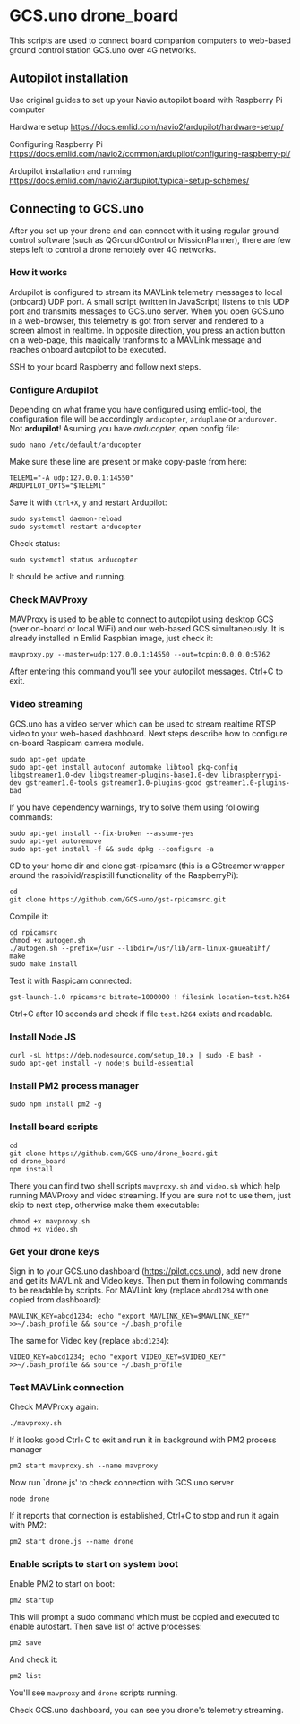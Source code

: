 
# GCS.uno drone_board

This scripts are used to connect board companion computers to web-based ground control station GCS.uno over 4G networks.


## Autopilot installation

Use original guides to set up your Navio autopilot board with Raspberry Pi computer

Hardware setup 
https://docs.emlid.com/navio2/ardupilot/hardware-setup/

Configuring Raspberry Pi 
https://docs.emlid.com/navio2/common/ardupilot/configuring-raspberry-pi/

Ardupilot installation and running 
https://docs.emlid.com/navio2/ardupilot/typical-setup-schemes/


## Connecting to GCS.uno

After you set up your drone and can connect with it using regular ground control software 
(such as QGroundControl or MissionPlanner), there are few steps left to control a drone remotely 
over 4G networks.


### How it works

Ardupilot is configured to stream its MAVLink telemetry messages to local (onboard) UDP port. 
A small script (written in JavaScript) listens to this UDP port and transmits messages to GCS.uno server. 
When you open GCS.uno in a web-browser, this telemetry is got from server and rendered to a screen almost in realtime. 
In opposite direction, you press an action button on a web-page, this magically tranforms to a MAVLink message 
and reaches onboard autopilot to be executed.

SSH to your board Raspberry and follow next steps.


### Configure Ardupilot

Depending on what frame you have configured using emlid-tool, the configuration file will be accordingly 
`arducopter`, `arduplane` or `ardurover`. Not **ardupilot**! Asuming you have *arducopter*, open config file:

    sudo nano /etc/default/arducopter 
    
Make sure these line are present or make copy-paste from here:

    TELEM1="-A udp:127.0.0.1:14550"
    ARDUPILOT_OPTS="$TELEM1"

Save it with `Ctrl+X`, `y` and restart Ardupilot:

    sudo systemctl daemon-reload
    sudo systemctl restart arducopter

Check status:

    sudo systemctl status arducopter
    
It should be active and running.


### Check MAVProxy

MAVProxy is used to be able to connect to autopilot using desktop GCS (over on-board or local WiFi) 
and our web-based GCS simultaneously. It is already installed in Emlid Raspbian image, just check it:

    mavproxy.py --master=udp:127.0.0.1:14550 --out=tcpin:0.0.0.0:5762
    
After entering this command you'll see your autopilot messages. Ctrl+C to exit.


### Video streaming

GCS.uno has a video server which can be used to stream realtime RTSP video to your web-based dashboard. 
Next steps describe how to configure on-board Raspicam camera module.

    sudo apt-get update
    sudo apt-get install autoconf automake libtool pkg-config libgstreamer1.0-dev libgstreamer-plugins-base1.0-dev libraspberrypi-dev gstreamer1.0-tools gstreamer1.0-plugins-good gstreamer1.0-plugins-bad

If you have dependency warnings, try to solve them using following commands:

    sudo apt-get install --fix-broken --assume-yes
    sudo apt-get autoremove
    sudo apt-get install -f && sudo dpkg --configure -a

CD to your home dir and clone gst-rpicamsrc 
(this is a GStreamer wrapper around the raspivid/raspistill functionality of the RaspberryPi):

    cd
    git clone https://github.com/GCS-uno/gst-rpicamsrc.git

Compile it:

    cd rpicamsrc
    chmod +x autogen.sh
    ./autogen.sh --prefix=/usr --libdir=/usr/lib/arm-linux-gnueabihf/
    make
    sudo make install

Test it with Raspicam connected:

    gst-launch-1.0 rpicamsrc bitrate=1000000 ! filesink location=test.h264

Ctrl+C after 10 seconds and check if file `test.h264` exists and readable.


### Install Node JS

    curl -sL https://deb.nodesource.com/setup_10.x | sudo -E bash -
    sudo apt-get install -y nodejs build-essential


### Install PM2 process manager

    sudo npm install pm2 -g


### Install board scripts

    cd
    git clone https://github.com/GCS-uno/drone_board.git
    cd drone_board
    npm install

There you can find two shell scripts `mavproxy.sh` and `video.sh` which help running MAVProxy and video streaming.
If you are sure not to use them, just skip to next step, otherwise make them executable:

    chmod +x mavproxy.sh
    chmod +x video.sh


### Get your drone keys

Sign in to your GCS.uno dashboard (https://pilot.gcs.uno), add new drone and get its MAVLink and Video keys.
Then put them in following commands to be readable by scripts.
For MAVLink key (replace `abcd1234` with one copied from dashboard):

    MAVLINK_KEY=abcd1234; echo "export MAVLINK_KEY=$MAVLINK_KEY" >>~/.bash_profile && source ~/.bash_profile

The same for Video key (replace `abcd1234`):

    VIDEO_KEY=abcd1234; echo "export VIDEO_KEY=$VIDEO_KEY" >>~/.bash_profile && source ~/.bash_profile
    

### Test MAVLink connection

Check MAVProxy again:
    
    ./mavproxy.sh

If it looks good Ctrl+C to exit and run it in background with PM2 process manager

    pm2 start mavproxy.sh --name mavproxy

Now run `drone.js' to check connection with GCS.uno server

    node drone    
    
If it reports that connection is established, Ctrl+C to stop and run it again with PM2:

    pm2 start drone.js --name drone


### Enable scripts to start on system boot

Enable PM2 to start on boot:
    
    pm2 startup
    
This will prompt a sudo command which must be copied and executed to enable autostart.
Then save list of active processes:

    pm2 save
    
And check it:
    
    pm2 list

You'll see `mavproxy` and `drone` scripts running.

Check GCS.uno dashboard, you can see you drone's telemetry streaming.

